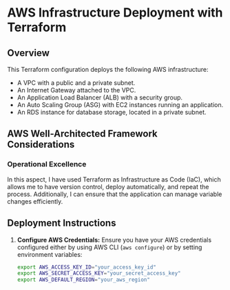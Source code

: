 # AWS Infrastructure Deployment with Terraform

## Overview
This Terraform configuration deploys the following AWS infrastructure:
- A VPC with a public and a private subnet.
- An Internet Gateway attached to the VPC.
- An Application Load Balancer (ALB) with a security group.
- An Auto Scaling Group (ASG) with EC2 instances running an application.
- An RDS instance for database storage, located in a private subnet.

## AWS Well-Architected Framework Considerations
### Operational Excellence
In this aspect, I have used Terraform as Infrastructure as Code (IaC), which allows me to have version control, deploy automatically, and repeat  the process. Additionally, I can ensure that the application can manage variable changes efficiently.

## Deployment Instructions
1. **Configure AWS Credentials:**
   Ensure you have your AWS credentials configured either by using AWS CLI (`aws configure`) or by setting environment variables:
   ```bash
   export AWS_ACCESS_KEY_ID="your_access_key_id"
   export AWS_SECRET_ACCESS_KEY="your_secret_access_key"
   export AWS_DEFAULT_REGION="your_aws_region"
